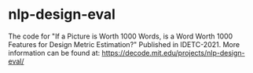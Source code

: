 # nlp-design-eval
The code for "If a Picture is Worth 1000 Words, is a Word Worth 1000 Features for Design Metric Estimation?" Published in IDETC-2021.
More information can be found at: https://decode.mit.edu/projects/nlp-design-eval/
